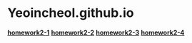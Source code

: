# Yeoincheol.github.io

[**homework2-1**](https://Yeoincheol.github.io/homework2-1.html)
[**homework2-2**](https://Yeoincheol.github.io/homework2-2.html)
[**homework2-3**](https://Yeoincheol.github.io/homework2-3.html)
[**homework2-4**](https://Yeoincheol.github.io/homework2-4.html)

